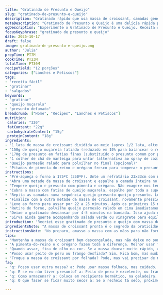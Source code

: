 ```yaml
---
title: "Gratinado de Presunto e Queijo"
slug: "gratinado-de-presunto-e-queijo"
description: "Gratinado rápido que usa massa de croissant, camadas generosas de queijo e presunto, assado até dourar. Textura crocante por cima, recheio macio e sabor salgado na medida. Fácil de montar, vai do forno direto para mesa, ótimo pra encontros sem muita firula, mas com sabor que agrada geral. Pode substituir presunto por peito de peru ou frango desfiado, e queijo prato combina bem se quiser variar. Atenção no ponto do assado, porque massa fina queima rápido e o recheio precisa estar bem aquecido."
metaDescription: "Gratinado de Presunto e Queijo é uma delícia rápida perfeita para qualquer encontro ou lanche. Faça e surpreenda a todos!"
ogDescription: "Experimente o Gratinado de Presunto e Queijo. Receita simples, saborosa e rápida para agradar a todos em sua mesa."
focusKeyphrase: "gratinado de presunto e queijo"
date: 2025-10-17
draft: false
image: gratinado-de-presunto-e-queijo.png
author: "Julia"
prepTime: PT7M
cookTime: PT23M
totalTime: PT30M
recipeYield: "12 porções"
categories: ["Lanches e Petiscos"]
tags:
- "receita fácil"
- "gratinar"
- "salgados"
keywords:
- "gratinar"
- "queijo muçarela"
- "presunto defumado"
breadcrumb: ["Home", "Recipes", "Lanches e Petiscos"]
nutrition: 
 calories: "320"
 fatContent: "22g"
 carbohydrateContent: "15g"
 proteinContent: "18g"
ingredients:
- "1 lata de massa de croissant dividida ao meio (aprox 1/2 lata, alterado para variar a quantidade)"
- "150g de queijo muçarela fatiado (reduzido em 10% para balancear o recheio)"
- "170g de presunto em fatias finas (substituído o presunto comum por presunto cozido defumado, para dar sabor mais intenso)"
- "1 colher de chá de manteiga para untar (alternativa ao spray de cozinha)"
- "Queijo parmesão ralado para polvilhar no final (opcional)"
- "Pitadas de pimenta-do-reino e orégano fresco para temperar o presunto e queijo"
instructions:
- "Pré-aqueça o forno a 175ºC (350ºF). Unte um refratário 23x33cm com manteiga para garantir que massa não grude e facilitar a limpeza."
- "Abra uma metade da massa de croissant e espalhe a camada inteira no fundo do refratário. Pressione levemente para tirar bolhas e nivelar, criando base uniforme."
- "Tempere queijo e presunto com pimenta e orégano. Não exagere nos temperos para não mascarar o sabor base."
- "Cubra a massa com fatias de queijo muçarela, espalhe por toda a superfície em uma camada generosa. Em seguida, coloque as fatias de presunto cobrindo o queijo de forma completa, sem deixar buracos."
- "Repita as camadas numa sequência queijo-presunto-queijo-presunto. Lembre-se de deixar uma última camada de queijo para rechear e garantir cremosidade."
- "Finalize com a outra metade da massa de croissant, novamente pressionando suavemente para fechar as bordas. A massa protege o recheio e serve de cobertura crocante."
- "Leve ao forno para assar por 22 a 25 minutos. Após os primeiros 15 minutos observe a coloração: se a massa começar a dourar rápido demais, cubra com papel alumínio solto para evitar que queime antes do recheio estar quente e derretido."
- "Retire do forno, polvilhe queijo parmesão ralado em cima imediatamente para que ele derreta com o calor residual da massa."
- "Deixe o gratinado descansar por 4-5 minutos na bancada. Isso ajuda o recheio a se firmar e facilita cortar as porções, sem que escape o recheio quente."
- "Sirva ainda quente acompanhando salada verde ou vinagrete para equilibrar a gordura do queijo e do presunto."
introduction: "Recriei esse gratinado de presunto e queijo com massa de croissant depois de umas tentativas frustradas com outras massas que deixavam a receita empapada ou sem crocância. O segredo tá na camada fina e uniforme da massa, que garante textura ao fundo e topo. O recheio demora a resistir – presunto defumado traz perfume e sabor, enquanto o queijo muçarela derrete sem deixar o prato gorduroso demais. Essa receita é boa para quando você quer algo rápido, que não dê trabalho mas satisfaça família e amigos no almoço ou num lanchinho reforçado. Faço sempre que sobra pão, porque massa pronta agiliza demais."
ingredientsNote: "A massa de croissant pronta é o segredo da praticidade, mas pode substituir por massa folhada se preferir, leva mais tempo porém fica mais estaladiça. O presunto defumado vai dar toque extra, mas peito de peru também funciona, só que altera um pouco o perfil do prato, deixando menos salgado. Queijo muçarela é base, mas queijo prato ou gouda são boas alternativas, mais cremosas e menos molhadas. Evite queijos muito úmidos, pois podem deixar a massa empapada. Manteiga na forma substitui o spray e dá sabor extra nas bordas. Temperinhos não podem faltar, sempre dou um toque de pimenta-do-reino e orégano fresco para quebrar a monotonia do salgado."
instructionsNote: "No preparo, amasso a massa com as mãos para não formar bolhas grandes, que podem queimar antes do recheio cozinhar direito. Alterno camadas de queijo e presunto para distribuir sabor e evitar que uma camada fique seca. Assar até dourar já indica prontidão, mas acompanhe a cor da massa acima de tudo. Foil por cima quando vê que doure rápido demais protege o recheio que precisa aquecer devagar. Polvilhar queijo parmesão só no final, com forno desligado, dá a crocância final que é uma delícia. Só sirvo depois do descanso para o recheio firmar, facilita cortar e não se perde aquele queijo derretido pelo prato."
tips:
- "Mantenha a massa de croissant bem descongelada, mas não deixe no ponto de derreter. Use as mãos para moldar. Não é pra esticar muito, só nivelar. Pode usar papel manteiga em vez de manteiga para ungir. Mas prefiro manteiga pelo sabor. Deixe sempre espaço entre as camadas. Vai ajudar a derreter tudo sem empapar. Quase uma arte, mas é prático."
- "A pimenta-do-reino e o orégano fazem toda a diferença. Melhor usar fresco. Olha, as especiarias compradas já vêm secas, mas fresco traz mais aroma. Não exagere! É para trazer um toque, não apagar o sabor. E quanto ao queijo? Queijo prato é mais cremoso, mas a muçarela fica um clássico. Testa e vê o que funciona."
- "Quando assar, fica de olho na cor. Se a massa dourar muito rápido, cobre com papel alumínio. Ele ajuda a cozinhar por dentro. A crocância é essencial. Depois de tirar do forno, o queijo parmesão derretendo em cima é um espetáculo. Ah, o cheiro também ajuda no apetite. Deixa esfriar um pouco antes de servir, pra não queimar a boca."
- "Posso usar peito de peru ou frango desfiado? Sim. Fica bom, mas muda um pouco o sabor. O que já notou sobre o presunto defumado? O sabor dele é mais intenso. Versatilidade é chave. Guarda tudo na geladeira em recipientes herméticos, e pode usar depois. Ou aquece no forno para não perder a textura."
- "Troque a massa de croissant por folhada? Pode, mas vai precisar de mais tempo de forno. E a crocância? Vai ser outra. A seleção dos queijos é importante. Evite os muito úmidos. Quero crocância por fora e cremosidade por dentro. Divirta-se durante o preparo. Melhor prazer na cozinha."
faq:
- "q: Posso usar outra massa? a: Pode usar massa folhada, mas cuidado, precisa de mais tempo. Aí começo a observar coloração, e testo. Caminho é diferente mas saboroso."
- "q: E se eu não tiver presunto? a: Peito de peru é excelente, ou frango desfiado. Coringa em qualquer lanche. Modifica o prato, mas ainda gosto do toque defumado."
- "q: Como armazenar? a: Coloca em recipiente hermético, na geladeira. Pode durar uns 3 dias. E quando for comer: forno ajuda a reaquecer sem perder a crocância."
- "q: O que fazer se ficar muito seco? a: Se o recheio tá seco, próximo vez clica mais um pouquinho em queijo. Pode adicionar um pouco de azeite também. Retorno a textura é essencial."

---
```

